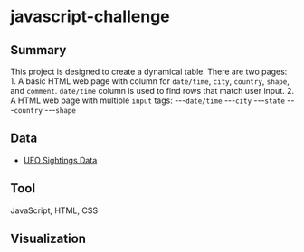 # javascript-challenge

## Summary ##
This project is designed to create a dynamical table. 
There are two pages:<br>
    1. A basic HTML web page with column for `date/time`,  `city`, `country`, `shape`, and `comment`.
       `date/time` column is used to find rows that match user input.
    2. A HTML web page with multiple `input` tags:
        ---`date/time`
        ---`city`
        ---`state`
        ---`country`
        ---`shape`
## Data ##
* [UFO Sightings Data](StarterCode/static/js/data.js)
## Tool ##
JavaScript, HTML, CSS
## Visualization ##
